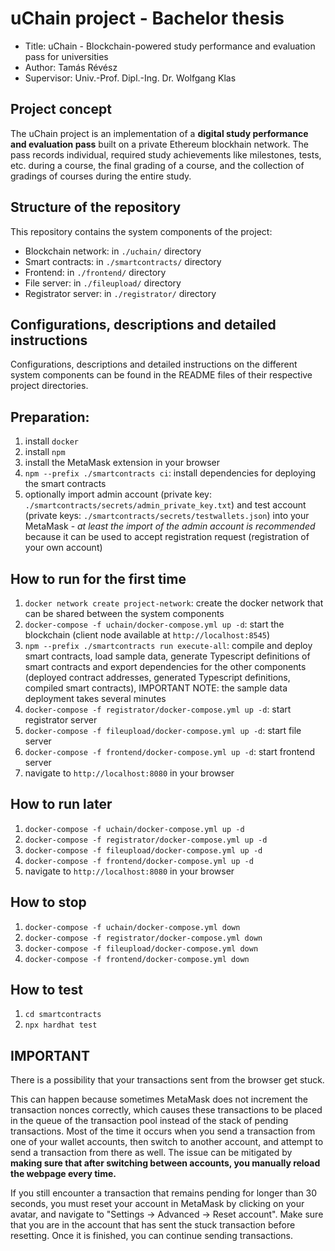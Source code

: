 # uChain project - Bachelor thesis

-   Title: uChain - Blockchain-powered study performance and evaluation pass for universities
-   Author: Tamás Révész
-   Supervisor: Univ.-Prof. Dipl.-Ing. Dr. Wolfgang Klas

## Project concept

The uChain project is an implementation of a **digital study performance and evaluation pass** built on a private Ethereum blockhain network. The pass records individual, required study achievements like milestones, tests, etc. during a course, the final grading of a course, and the collection of gradings of courses during the entire study.

## Structure of the repository

This repository contains the system components of the project:

-   Blockchain network: in `./uchain/` directory
-   Smart contracts: in `./smartcontracts/` directory
-   Frontend: in `./frontend/` directory
-   File server: in `./fileupload/` directory
-   Registrator server: in `./registrator/` directory

## Configurations, descriptions and detailed instructions

Configurations, descriptions and detailed instructions on the different system components can be found in the README files of their respective project directories.

## Preparation:

1. install `docker`
2. install `npm`
3. install the MetaMask extension in your browser
4. `npm --prefix ./smartcontracts ci`: install dependencies for deploying the smart contracts
5. optionally import admin account (private key: `./smartcontracts/secrets/admin_private_key.txt`) and test account (private keys: `./smartcontracts/secrets/testwallets.json`) into your MetaMask - _at least the import of the admin account is recommended_ because it can be used to accept registration request (registration of your own account)

## How to run for the first time

1. `docker network create project-network`: create the docker network that can be shared between the system components
2. `docker-compose -f uchain/docker-compose.yml up -d`: start the blockchain (client node available at `http://localhost:8545`)
3. `npm --prefix ./smartcontracts run execute-all`: compile and deploy smart contracts, load sample data, generate Typescript definitions of smart contracts and export dependencies for the other components (deployed contract addresses, generated Typescript definitions, compiled smart contracts), IMPORTANT NOTE: the sample data deployment takes several minutes
4. `docker-compose -f registrator/docker-compose.yml up -d`: start registrator server
5. `docker-compose -f fileupload/docker-compose.yml up -d`: start file server
6. `docker-compose -f frontend/docker-compose.yml up -d`: start frontend server
7. navigate to `http://localhost:8080` in your browser

## How to run later

1. `docker-compose -f uchain/docker-compose.yml up -d`
2. `docker-compose -f registrator/docker-compose.yml up -d`
3. `docker-compose -f fileupload/docker-compose.yml up -d`
4. `docker-compose -f frontend/docker-compose.yml up -d`
5. navigate to `http://localhost:8080` in your browser

## How to stop

1.  `docker-compose -f uchain/docker-compose.yml down`
2.  `docker-compose -f registrator/docker-compose.yml down`
3.  `docker-compose -f fileupload/docker-compose.yml down`
4.  `docker-compose -f frontend/docker-compose.yml down`

## How to test

1. `cd smartcontracts`
2. `npx hardhat test`

## IMPORTANT

There is a possibility that your transactions sent from the browser get stuck.

This can happen because sometimes MetaMask does not increment the transaction nonces correctly, which causes these transactions to be placed in the queue of the transaction pool instead of the stack of pending transactions. Most of the time it occurs when you send a transaction from one of your wallet accounts, then switch to another account, and attempt to send a transaction from there as well. The issue can be mitigated by **making sure that after switching between accounts, you manually reload the webpage every time.**

If you still encounter a transaction that remains pending for longer than 30 seconds, you must reset your account in MetaMask by clicking on your avatar, and navigate to "Settings -> Advanced -> Reset account". Make sure that you are in the account that has sent the stuck transaction before resetting. Once it is finished, you can continue sending transactions.
